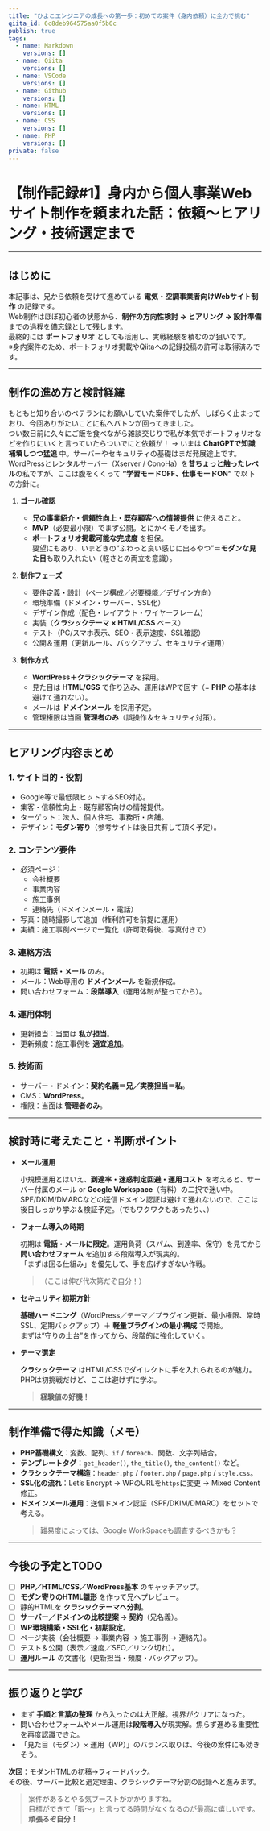 ```yaml
---
title: "ひよこエンジニアの成長への第一歩：初めての案件（身内依頼）に全力で挑む"
qiita_id: 6c8deb964575aa0f5b6c
publish: true
tags:
  - name: Markdown
    versions: []
  - name: Qiita
    versions: []
  - name: VSCode
    versions: []
  - name: Github
    versions: []
  - name: HTML
    versions: []
  - name: CSS
    versions: []
  - name: PHP
    versions: []
private: false
---
```


# 【制作記録#1】身内から個人事業Webサイト制作を頼まれた話：依頼〜ヒアリング・技術選定まで

---

## はじめに

本記事は、兄から依頼を受けて進めている **電気・空調事業者向けWebサイト制作** の記録です。  
Web制作はほぼ初心者の状態から、**制作の方向性検討 → ヒアリング → 設計準備** までの過程を備忘録として残します。  
最終的には **ポートフォリオ** としても活用し、実戦経験を積むのが狙いです。  
※身内案件のため、ポートフォリオ掲載やQiitaへの記録投稿の許可は取得済みです。

---

## 制作の進め方と検討経緯

もともと知り合いのベテランにお願いしていた案件でしたが、しばらく止まっており、今回ありがたいことに私へバトンが回ってきました。  
つい数日前に久々にご飯を食べながら雑談交じりで私が本気でポートフォリオなどを作りにいくと言っていたらついでにと依頼が！ → いまは **ChatGPTで知識補填しつつ猛追** 中。サーバーやセキュリティの基礎はまだ発展途上です。  
WordPressとレンタルサーバー（Xserver / ConoHa）を**昔ちょっと触ったレベル**の私ですが、ここは腹をくくって **“学習モードOFF、仕事モードON”** で以下の方針に。

1. **ゴール確認**
   - **兄の事業紹介・信頼性向上・既存顧客への情報提供** に使えること。
   - **MVP**（必要最小限）でまず公開。とにかくモノを出す。
   - **ポートフォリオ掲載可能な完成度** を担保。  
     要望にもあり、いまどきの“ふわっと良い感じに出るやつ”＝**モダンな見た目**も取り入れたい（軽さとの両立を意識）。

2. **制作フェーズ**
   - 要件定義・設計（ページ構成／必要機能／デザイン方向）
   - 環境準備（ドメイン・サーバー、SSL化）
   - デザイン作成（配色・レイアウト・ワイヤーフレーム）
   - 実装（**クラシックテーマ × HTML/CSS** ベース）
   - テスト（PC/スマホ表示、SEO・表示速度、SSL確認）
   - 公開＆運用（更新ルール、バックアップ、セキュリティ運用）

3. **制作方式**
   - **WordPress＋クラシックテーマ** を採用。
   - 見た目は **HTML/CSS** で作り込み、運用はWPで回す（= **PHP** の基本は避けて通れない）。
   - メールは **ドメインメール** を採用予定。
   - 管理権限は当面 **管理者のみ**（誤操作＆セキュリティ対策）。

---

## ヒアリング内容まとめ

### 1. サイト目的・役割

- Google等で最低限ヒットするSEO対応。
- 集客・信頼性向上・既存顧客向けの情報提供。
- ターゲット：法人、個人住宅、事務所・店舗。
- デザイン：**モダン寄り**（参考サイトは後日共有して頂く予定）。

### 2. コンテンツ要件

- 必須ページ：
  - 会社概要
  - 事業内容
  - 施工事例
  - 連絡先（ドメインメール・電話）
- 写真：随時撮影して追加（権利許可を前提に運用）
- 実績：施工事例ページで一覧化（許可取得後、写真付きで）

### 3. 連絡方法

- 初期は **電話・メール** のみ。
- メール：Web専用の **ドメインメール** を新規作成。
- 問い合わせフォーム：**段階導入**（運用体制が整ってから）。

### 4. 運用体制

- 更新担当：当面は **私が担当**。
- 更新頻度：施工事例を **適宜追加**。

### 5. 技術面

- サーバー・ドメイン：**契約名義＝兄／実務担当＝私**。
- CMS：**WordPress**。
- 権限：当面は **管理者のみ**。

---

## 検討時に考えたこと・判断ポイント

- **メール運用**

  小規模運用とはいえ、**到達率・迷惑判定回避・運用コスト** を考えると、サーバー付属のメール or **Google Workspace**（有料）の二択で迷い中。  
  SPF/DKIM/DMARCなどの送信ドメイン認証は避けて通れないので、ここは後日しっかり学ぶ＆検証予定。（でもワクワクもあったり、、）

- **フォーム導入の時期**

  初期は **電話・メールに限定**。運用負荷（スパム、到達率、保守）を見てから **問い合わせフォーム** を追加する段階導入が現実的。  
  「まずは回る仕組み」を優先して、手を広げすぎない作戦。

  > （ここは伸び代次第だぞ自分！）

- **セキュリティ初期方針**

  **基礎ハードニング**（WordPress／テーマ／プラグイン更新、最小権限、常時SSL、定期バックアップ）＋ **軽量プラグインの最小構成** で開始。  
  まずは“守りの土台”を作ってから、段階的に強化していく。

- **テーマ選定**

  **クラシックテーマ** はHTML/CSSでダイレクトに手を入れられるのが魅力。  
  PHPは初挑戦だけど、ここは避けずに学ぶ。

  > **経験値の好機！**

---

## 制作準備で得た知識（メモ）

- **PHP基礎構文**：変数、配列、`if` / `foreach`、関数、文字列結合。
- **テンプレートタグ**：`get_header()`, `the_title()`, `the_content()` など。
- **クラシックテーマ構造**：`header.php` / `footer.php` / `page.php` / `style.css`。
- **SSL化の流れ**：Let’s Encrypt → WPのURLを`https`に変更 → Mixed Content修正。
- **ドメインメール運用**：送信ドメイン認証（SPF/DKIM/DMARC）をセットで考える。
  > 難易度によっては、Google WorkSpaceも調査するべきかも？

---

## 今後の予定とTODO

- [ ] **PHP／HTML/CSS／WordPress基本** のキャッチアップ。
- [ ] **モダン寄りのHTML雛形** を作って兄へプレビュー。
- [ ] 静的HTMLを **クラシックテーマへ分割**。
- [ ] **サーバー／ドメインの比較提案 → 契約**（兄名義）。
- [ ] **WP環境構築・SSL化・初期設定**。
- [ ] ページ実装（会社概要 → 事業内容 → 施工事例 → 連絡先）。
- [ ] テスト＆公開（表示／速度／SEO／リンク切れ）。
- [ ] **運用ルール** の文書化（更新担当・頻度・バックアップ）。

---

## 振り返りと学び

- まず **手順と言葉の整理** から入ったのは大正解。視界がクリアになった。
- 問い合わせフォームやメール運用は**段階導入**が現実解。焦らず進める重要性を再度認識できた。
- 「見た目（モダン）× 運用（WP）」のバランス取りは、今後の案件にも効きそう。

**次回**：モダンHTMLの初稿→フィードバック。  
その後、サーバー比較と選定理由、クラシックテーマ分割の記録へと進みます。

> 案件があるとやる気ブーストがかかりますね。  
> 目標ができて「暇〜」と言ってる時間がなくなるのが最高に嬉しいです。  
> **頑張るぞ自分！**
